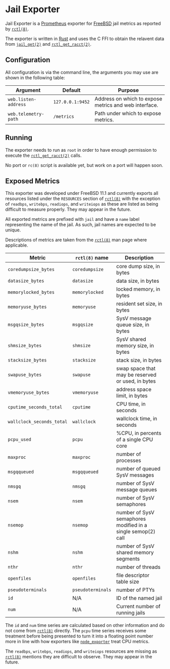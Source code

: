 # Jail Exporter

Jail Exporter is a [Prometheus] exporter for [FreeBSD] jail metrics as reported
by [`rctl(8)`].

The exporter is written in [Rust] and uses the C FFI to obtain the relavent
data from [`jail_get(2)`] and [`rctl_get_racct(2)`].

## Configuration

All configuration is via the command line, the arguments you may use are shown
in the following table:

| Argument             | Default          | Purpose                       |
|----------------------|------------------|-------------------------------|
| `web.listen-address` | `127.0.0.1:9452` | Address on which to expose metrics and web interface. |
| `web.telemetry-path` | `/metrics`       | Path under which to expose metrics. |

## Running

The exporter needs to run as `root` in order to have enough permission to
execute the [`rctl_get_racct(2)`] calls.

No port or `rc(8)` script is available yet, but work on a port will happen
soon.

## Exposed Metrics

This exporter was developed under FreeBSD 11.1 and currently exports all
resources listed under the `RESOURCES` section of [`rctl(8)`] with the
exception of `readbps`, `writebps`, `readiops`, and `writeiops` as these are
listed as being difficult to measure properly. They may appear in the future.

All exported metrics are prefixed with `jail` and have a `name` label
representing the name of the jail. As such, jail names are expected to be
unique.

Descriptions of metrics are taken from the [`rctl(8)`] man page where
applicable.

| Metric                    | `rctl(8)` name    | Description                       |
|---------------------------|-------------------|-----------------------------------|
| `coredumpsize_bytes`      | `coredumpsize`    | core dump size, in bytes          |
| `datasize_bytes`          | `datasize`        | data size, in bytes               |
| `memorylocked_bytes`      | `memorylocked`    | locked memory, in bytes           |
| `memoryuse_bytes`         | `memoryuse`       | resident set size, in bytes       |
| `msgqsize_bytes`          | `msgqsize`        | SysV message queue size, in bytes |
| `shmsize_bytes`           | `shmsize`         | SysV shared memory size, in bytes |
| `stacksize_bytes`         | `stacksize`       | stack size, in bytes              |
| `swapuse_bytes`           | `swapuse`         | swap space that may be reserved or used, in bytes |
| `vmemoryuse_bytes`        | `vmemoryuse`      | address space limit, in bytes     |
| `cputime_seconds_total`   | `cputime`         | CPU time, in seconds              |
| `wallclock_seconds_total` | `wallclock`       | wallclock time, in seconds        |
| `pcpu_used`               | `pcpu`            | %CPU, in percents of a single CPU core |
| `maxproc`                 | `maxproc`         | number of processes               |
| `msgqqueued`              | `msgqqueued`      | number of queued SysV messages    |
| `nmsgq`                   | `nmsgq`           | number of SysV message queues     |
| `nsem`                    | `nsem`            | number of SysV semaphores         |
| `nsemop`                  | `nsemop`          | number of SysV semaphores modified in a single semop(2) call |
| `nshm`                    | `nshm`            | number of SysV shared memory segments |
| `nthr`                    | `nthr`            | number of threads                 |
| `openfiles`               | `openfiles`       | file descriptor table size        |
| `pseudoterminals`         | `pseudoterminals` | number of PTYs                    |
| `id`                      | N/A               | ID of the named jail              |
| `num`                     | N/A               | Current number of running jails   |

The `id` and `num` time series are calculated based on other information and do
not come from [`rctl(8)`] directly. 
The `pcpu` time series receives some treatment before being presented to turn
it into a floating point number more in line with how exporters like
[`node_exporter`] treat CPU metrics.

The `readbps`, `writebps`, `readiops`, and `writeiops` resources are missing as
[`rctl(8)`] mentions they are difficult to observe. They may appear in the
future.

[FreeBSD]: https://www.freebsd.org/
[Prometheus]: https://prometheus.io/
[Rust]: https://www.rust-lang.org/
[`node_exporter`]: https://github.com/prometheus/node_exporter/
[`jail_get(2)`]: https://www.freebsd.org/cgi/man.cgi?query=jail_get&sektion=2
[`rctl(8)`]: https://www.freebsd.org/cgi/man.cgi?query=rctl&sektion=8
[`rctl_get_racct(2)`]: https://www.freebsd.org/cgi/man.cgi?query=rctl_get_racct&sektion=2
